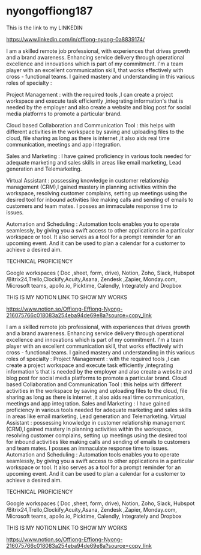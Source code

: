 # nyongoffiong187

This is the link to my LINKEDIN

https://www.linkedin.com/in/offiong-nyong-0a8839174/


I am a skilled remote job professional, with experiences that drives growth and a brand awareness. Enhancing service delivery through operational excellence and innovations which is part of my commitment. I'm a team player with an excellent communication skill, that works effectively with cross - functional teams.
 I gained mastery and understanding in this various roles of specialty :

Project Management : with the required tools ,I can create a project workspace and execute task efficiently ,integrating information's that is needed by the employer and also create a website and blog post for social media platforms to promote a particular brand.

Cloud based Collaboration and Communication Tool : this helps with different activities in the workspace by saving and uploading files to the cloud, file sharing as long as there is internet ,it also aids real time communication, meetings and app integration.


Sales and Marketing : I have gained proficiency in various tools needed for adequate marketing and sales skills in areas like email marketing, Lead generation and Telemarketing.


Virtual Assistant : possessing knowledge in customer relationship management (CRM),I gained mastery in  planning activities within the workspace, resolving customer complains, setting up meetings  using the desired tool for inbound activities like making calls and sending of emails to customers and team mates. I posses an immaculate response time to issues.


Automation and Scheduling : Automation tools enables you to operate seamlessly, by giving you a swift access to other applications in a particular workspace or tool. It also serves as a tool for a prompt reminder for an upcoming event. And it can be used to plan a calendar for a customer to achieve a desired aim.

TECHNICAL PROFICIENCY 

Google workspaces ( Doc ,sheet, form, drive), Notion, Zoho, Slack, Hubspot /Bitrix24,Trello,Clockify,Acuity,Asana, Zendesk ,Zapier, Monday.com, Microsoft teams, apollo.io, Picktime, Calendly, Integrately and Dropbox

 THIS IS MY NOTION LINK TO SHOW MY WORKS
 

https://www.notion.so/Offiong-Effiong-Nyong-216075766c018083a254eba94de69e8a?source=copy_link


I am a skilled remote job professional, with experiences that drives growth and a brand awareness. Enhancing service delivery through operational excellence and innovations which is part of my commitment. I'm a team player with an excellent communication skill, that works effectively with cross - functional teams.  I gained mastery and understanding in this various roles of specialty : Project Management : with the required tools ,I can create a project workspace and execute task efficiently ,integrating information's that is needed by the employer and also create a website and blog post for social media platforms to promote a particular brand. Cloud based Collaboration and Communication Tool : this helps with different activities in the workspace by saving and uploading files to the cloud, file sharing as long as there is internet ,it also aids real time communication, meetings and app integration. Sales and Marketing : I have gained proficiency in various tools needed for adequate marketing and sales skills in areas like email marketing, Lead generation and Telemarketing. Virtual Assistant : possessing knowledge in customer relationship management (CRM),I gained mastery in  planning activities within the workspace, resolving customer complains, setting up meetings  using the desired tool for inbound activities like making calls and sending of emails to customers and team mates. I posses an immaculate response time to issues. Automation and Scheduling : Automation tools enables you to operate seamlessly, by giving you a swift access to other applications in a particular workspace or tool. It also serves as a tool for a prompt reminder for an upcoming event. And it can be used to plan a calendar for a customer to achieve a desired aim. 

TECHNICAL PROFICIENCY  

Google workspaces ( Doc ,sheet, form, drive), Notion, Zoho, Slack, Hubspot /Bitrix24,Trello,Clockify,Acuity,Asana, Zendesk ,Zapier, Monday.com, Microsoft teams, apollo.io, Picktime, Calendly, Integrately and Dropbox 

THIS IS MY NOTION LINK TO SHOW MY WORKS

https://www.notion.so/Offiong-Effiong-Nyong-216075766c018083a254eba94de69e8a?source=copy_link


